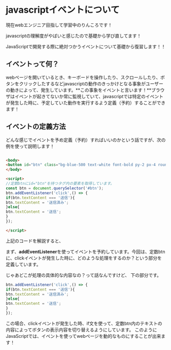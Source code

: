 # javascriptイベントについて

現在webエンジニア目指して学習中のりんころです！

javascriptの理解度がやばいと感じたので基礎から学び直してます！

JavaScriptで開発する際に絶対つかうイベントについて基礎から復習します！！

## イベントって何？

webページを開いているとき、キーボードを操作したり、スクロールしたり、ボタンをクリックしたするなどjavascriptの動作のきっかけとなる事象がユーザーの動きによって、発生しています。**この事象をイベントと言います！**ブラウザはイベントが起きてないか常に監視していて、javascriptでは特定のイベントが発生した時に、予定していた動作を実行するよう定義（予約）することができます！

## イベントの定義方法

どんな感じでイベントを予め定義（予約）すればいいのかという話ですが、次の例を使って説明します！

```html

<body>
<button id="btn" class="bg-blue-500 text-white font-bold py-2 px-4 rounded">送信</button>
</body>

<script>
//定数btnにid="btn"を持つタグ内の要素を取得しています。 
const btn = document.querySelector('#btn'); 
btn.addEventListener('click',() => {
if(btn.textContent === '送信'){
btn.textContent = '送信済み';
}else{
btn.textContent = '送信';
}
});

</script>
```

上記のコードを解説すると、

まず、**addEventListener**を使ってイベントを予約しています。今回は、定数btnに、clickイベントが発生した時に、どのような処理をするのか？という部分を定義しています。

じゃあどこが処理の具体的な内容なの？って話なんですけど、
下の部分です。

```jsx
btn.addEventListener('click',() => {
if(btn.textContent === '送信'){
btn.textContent = '送信済み';
}else{
btn.textContent = '送信';
}
});
```

この場合、clickイベントが発生した時、if文を使って、定数btn内のテキストの内容によってボタンの表示内容を切り替えるようにしています。
このようにJavaScriptでは、イベントを使ってwebページを動的なものにすることが出来ます！
